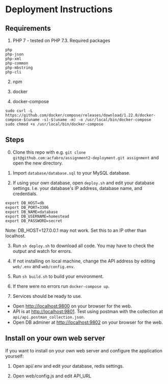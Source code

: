 # Deployment Instructions

## Requirements

1. PHP 7 - tested on PHP 7.3. Required packages
```
php
php-json
php-xml
php-common
php-mbstring
php-cli
```

2. npm

3. docker

4. docker-compose
```shell script
sudo curl -L https://github.com/docker/compose/releases/download/1.22.0/docker-compose-$(uname -s)-$(uname -m) -o /usr/local/bin/docker-compose
sudo chmod +x /usr/local/bin/docker-compose
```

## Steps

0. Clone this repo with e.g. `git clone git@github.com:acfabro/assignment2-deployment.git assignment` and open the new directory. 

1. Import `database/database.sql` to your MySQL database.

2. If using your own database, open `deploy.sh` and edit your database settings. I.e. your database's IP address, database name, and credentials.

```
export DB_HOST=db
export DB_PORT=3306
export DB_NAME=database
export DB_USERNAME=homestead
export DB_PASSWORD=secret
``` 

Note: DB_HOST=127.0.0.1 may not work. Set this to an IP other than localhost.

3. Run `sh deploy.sh` to download all code. You may have to check the output and watch for errors.

4. If not installing on local machine, change the API address by editing `web/.env` and `web/config.env`.

5. Run `sh build.sh` to build  your environment.

6. If there were no errors run `docker-compose up`.

7. Services should be ready to use. 

* Open [http://localhost:9800](http://localhost:9800) on your browser for the web.
* API is at [http://localhost:9801](http://localhost:9801). Test using postman with the collection at `api/api.postman_collection.json`.
* Open DB adminer at [http://localhost:9802](http://localhost:9802) on your browser for the web.

## Install on your own web server

If you want to install on your own web server and configure the application yourself:

1. Open api/.env and edit your database, redis settings.

2. Open web/config.js and edit API_URL
